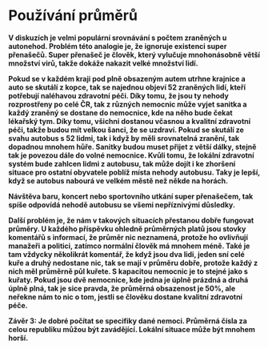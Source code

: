 # Používání průměrů

**V diskuzích je velmi populární srovnávání s počtem zraněných u autonehod. Problém této analogie je, že ignoruje existenci super přenašečů. Super přenašeč je člověk, který vylučuje mnohonásobně větší množství virů, takže dokáže nakazit velké množství lidí.**

**Pokud se v každém kraji pod plně obsazeným autem utrhne krajnice a auto se skutálí z kopce, tak se najednou objeví 52 zraněných lidí, kteří potřebují naléhavou zdravotní péči. Díky tomu, že jsou ty nehody rozprostřeny po celé ČR, tak z různých nemocnic může vyjet sanitka a každý zraněný se dostane do nemocnice, kde na něho bude čekat lékařský tym. Díky tomu, všichni dostanou včasnou a kvalitní zdravotní péči, takže budou mít velkou šanci, že se uzdraví. Pokud se skutálí ze svahu autobus s 52 lidmi, tak i když by měli srovnatelná zranění, tak dopadnou mnohem hůře. Sanitky budou muset přijet z větší dálky, stejně tak je povezou dále do volné nemocnice. Kvůli tomu, že lokální zdravotní systém bude zahlcen lidmi z autobusu, tak může dojít i ke zhoršení situace pro ostatní obyvatele poblíž místa nehody autobusu. Taky je lepší, když se autobus nabourá ve velkém městě než někde na horách.**

**Návštěva baru, koncert nebo sportovního utkání super přenašečem, tak spíše odpovídá nehodě autobusu se všemi nepříznivými důsledky.**

**Další problém je, že nám v takových situacích přestanou dobře fungovat průměry. U každého příspěvku ohledně průměrných platů jsou stovky komentářů s informací, že průměr nic neznamená, protože ho ovlivňují manažeři a politici, zatímco normální člověk má mnohem méně. Také je tam vždycky několikrát komentář, že když jsou dva lidi, jeden sní celé kuře a druhý nedostane nic, tak se mají v průměru dobře, protože každý z nich měl průměrně půl kuřete. S kapacitou nemocnic je to stejné jako s kuřaty. Pokud jsou dvě nemocnice, kde jedna je úplně prázdná a druhá úplně plná, tak je sice pravda, že průměrná obsazenost je 50%, ale neřekne nám to nic o tom, jestli se člověku dostane kvalitní zdravotní péče.**  


**Závěr 3: Je dobré počítat se specifiky dané nemoci. Průměrná čísla za celou republiku můžou být zavádějící. Lokální situace může být mnohem horší.**  


